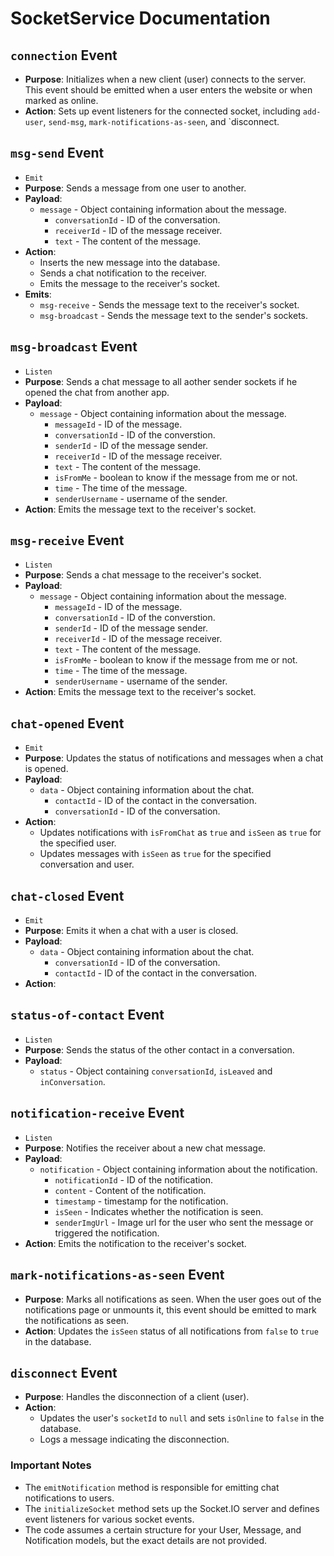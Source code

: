 # SocketService Documentation

## `connection` Event

- **Purpose**: Initializes when a new client (user) connects to the server. This event should be emitted when a user enters the website or when marked as online.
- **Action**: Sets up event listeners for the connected socket, including `add-user`, `send-msg`, `mark-notifications-as-seen`, and `disconnect.

## `msg-send` Event

- `Emit`
- **Purpose**: Sends a message from one user to another.
- **Payload**:
  - `message` - Object containing information about the message.
    - `conversationId` - ID of the conversation.
    - `receiverId` - ID of the message receiver.
    - `text` - The content of the message.
- **Action**:
  - Inserts the new message into the database.
  - Sends a chat notification to the receiver.
  - Emits the message to the receiver's socket.
- **Emits**:
  - `msg-receive` - Sends the message text to the receiver's socket.
  - `msg-broadcast` - Sends the message text to the sender's sockets.

## `msg-broadcast` Event

- `Listen`
- **Purpose**: Sends a chat message to all aother sender sockets if he opened the chat from another app.
- **Payload**:
  - `message` - Object containing information about the message.
    - `messageId` - ID of the message.
    - `conversationId` - ID of the converstion.
    - `senderId` - ID of the message sender.
    - `receiverId` - ID of the message receiver.
    - `text` - The content of the message.
    - `isFromMe` - boolean to know if the message from me or not.
    - `time` - The time of the message.
    - `senderUsername` - username of the sender.
- **Action**: Emits the message text to the receiver's socket.

## `msg-receive` Event

- `Listen`
- **Purpose**: Sends a chat message to the receiver's socket.
- **Payload**:
  - `message` - Object containing information about the message.
    - `messageId` - ID of the message.
    - `conversationId` - ID of the converstion.
    - `senderId` - ID of the message sender.
    - `receiverId` - ID of the message receiver.
    - `text` - The content of the message.
    - `isFromMe` - boolean to know if the message from me or not.
    - `time` - The time of the message.
    - `senderUsername` - username of the sender.
- **Action**: Emits the message text to the receiver's socket.

## `chat-opened` Event

- `Emit`
- **Purpose**: Updates the status of notifications and messages when a chat is opened.
- **Payload**:
  - `data` - Object containing information about the chat.
    - `contactId` - ID of the contact in the conversation.
    - `conversationId` - ID of the conversation.
- **Action**:
  - Updates notifications with `isFromChat` as `true` and `isSeen` as `true` for the specified user.
  - Updates messages with `isSeen` as `true` for the specified conversation and user.

## `chat-closed` Event

- `Emit`
- **Purpose**: Emits it when a chat with a user is closed.
- **Payload**:
  - `data` - Object containing information about the chat.
    - `conversationId` - ID of the conversation.
    - `contactId` - ID of the contact in the conversation.
- **Action**:

## `status-of-contact` Event

- `Listen`
- **Purpose**: Sends the status of the other contact in a conversation.
- **Payload**:
  - `status` - Object containing `conversationId`, `isLeaved` and `inConversation`.

## `notification-receive` Event

- `Listen`
- **Purpose**: Notifies the receiver about a new chat message.
- **Payload**:
  - `notification` - Object containing information about the notification.
    - `notificationId` - ID of the notification.
    - `content` - Content of the notification.
    - `timestamp` - timestamp for the notification.
    - `isSeen` - Indicates whether the notification is seen.
    - `senderImgUrl` - Image url for the user who sent the message or triggered the notification.
- **Action**: Emits the notification to the receiver's socket.

## `mark-notifications-as-seen` Event

- **Purpose**: Marks all notifications as seen. When the user goes out of the notifications page or unmounts it, this event should be emitted to mark the notifications as seen.
- **Action**: Updates the `isSeen` status of all notifications from `false` to `true` in the database.

## `disconnect` Event

- **Purpose**: Handles the disconnection of a client (user).
- **Action**:
  - Updates the user's `socketId` to `null` and sets `isOnline` to `false` in the database.
  - Logs a message indicating the disconnection.

### Important Notes

- The `emitNotification` method is responsible for emitting chat notifications to users.
- The `initializeSocket` method sets up the Socket.IO server and defines event listeners for various socket events.
- The code assumes a certain structure for your User, Message, and Notification models, but the exact details are not provided.
